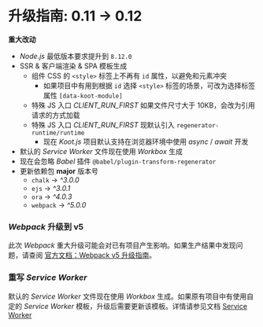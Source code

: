 # 升级指南: 0.11 -> 0.12

**重大改动**

-   _Node.js_ 最低版本要求提升到 `8.12.0`
-   SSR & 客户端渲染 & SPA 模板生成
    -   组件 CSS 的 `<style>` 标签上不再有 `id` 属性，以避免和元素冲突
        -   如果项目中有用到根据 `id` 选择 `<style>` 标签的场景，可改为选择标签属性 `[data-koot-module]`
    -   特殊 JS 入口 _CLIENT_RUN_FIRST_ 如果文件尺寸大于 10KB，会改为引用请求的方式加载
    -   特殊 JS 入口 _CLIENT_RUN_FIRST_ 现默认引入 `regenerator-runtime/runtime`
        -   现在 _Koot.js_ 项目默认支持在浏览器环境中使用 _async_ / _await_ 开发
-   默认的 _Service Worker_ 文件现在使用 _Workbox_ 生成
-   现在会忽略 _Babel_ 插件 `@babel/plugin-transform-regenerator`
-   更新依赖包 **major** 版本号
    -   `chalk` -> _^3.0.0_
    -   `ejs` -> _^3.0.1_
    -   `ora` -> _^4.0.3_
    -   `webpack` -> _^5.0.0_

### _Webpack_ 升级到 v5

此次 _Webpack_ 重大升级可能会对已有项目产生影响。如果生产结果中发现问题，请查阅 [官方文档：Webpack v5 升级指南](https://github.com/webpack/changelog-v5/blob/master/MIGRATION%20GUIDE.md)。

### 重写 _Service Worker_

默认的 _Service Worker_ 文件现在使用 _Workbox_ 生成。如果原有项目中有使用自定的 _Service Worker_ 模板，升级后需要更新该模板。详情请参见文档 [Service Worker](https://koot.js.org/#/pwa)
